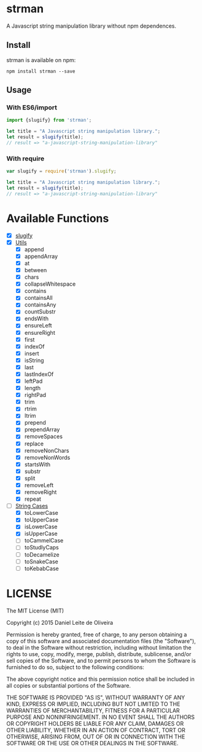 # strman
A Javascript string manipulation library without npm dependences.

## Install

strman is available on npm:
```
npm install strman --save
```

## Usage

### With ES6/import

```javascript
import {slugify} from 'strman';

let title = "A Javascript string manipulation library.";
let result = slugify(title);
// result => "a-javascript-string-manipulation-library"
```

### With require

```javascript
var slugify = require('strman').slugify;

let title = "A Javascript string manipulation library.";
let result = slugify(title);
// result => "a-javascript-string-manipulation-library"
```

# Available Functions

- [x] [slugify](https://github.com/dleitee/strman/blob/master/docs/slugify.md)
- [x] [Utils](https://github.com/dleitee/strman/blob/master/docs/utils.md)
  - [x] append
  - [x] appendArray
  - [x] at
  - [x] between
  - [x] chars
  - [x] collapseWhitespace
  - [x] contains
  - [x] containsAll
  - [x] containsAny
  - [x] countSubstr
  - [x] endsWith
  - [x] ensureLeft
  - [x] ensureRight
  - [x] first
  - [x] indexOf
  - [x] insert
  - [x] isString
  - [x] last
  - [x] lastIndexOf
  - [x] leftPad
  - [x] length
  - [x] rightPad
  - [x] trim
  - [x] rtrim
  - [x] ltrim
  - [x] prepend
  - [x] prependArray
  - [x] removeSpaces
  - [x] replace
  - [x] removeNonChars
  - [x] removeNonWords
  - [x] startsWith
  - [x] substr
  - [x] split
  - [x] removeLeft
  - [x] removeRight
  - [x] repeat

- [ ] [String Cases](https://github.com/dleitee/strman/blob/master/docs/cases.md)
  - [x] toLowerCase
  - [x] toUpperCase
  - [x] isLowerCase
  - [x] isUpperCase
  - [ ] toCammelCase
  - [ ] toStudlyCaps
  - [ ] toDecamelize
  - [ ] toSnakeCase
  - [ ] toKebabCase

# LICENSE
The MIT License (MIT)

Copyright (c) 2015 Daniel Leite de Oliveira

Permission is hereby granted, free of charge, to any person obtaining a copy
of this software and associated documentation files (the "Software"), to deal
in the Software without restriction, including without limitation the rights
to use, copy, modify, merge, publish, distribute, sublicense, and/or sell
copies of the Software, and to permit persons to whom the Software is
furnished to do so, subject to the following conditions:

The above copyright notice and this permission notice shall be included in
all copies or substantial portions of the Software.

THE SOFTWARE IS PROVIDED "AS IS", WITHOUT WARRANTY OF ANY KIND, EXPRESS OR
IMPLIED, INCLUDING BUT NOT LIMITED TO THE WARRANTIES OF MERCHANTABILITY,
FITNESS FOR A PARTICULAR PURPOSE AND NONINFRINGEMENT. IN NO EVENT SHALL THE
AUTHORS OR COPYRIGHT HOLDERS BE LIABLE FOR ANY CLAIM, DAMAGES OR OTHER
LIABILITY, WHETHER IN AN ACTION OF CONTRACT, TORT OR OTHERWISE, ARISING FROM,
OUT OF OR IN CONNECTION WITH THE SOFTWARE OR THE USE OR OTHER DEALINGS IN
THE SOFTWARE.

